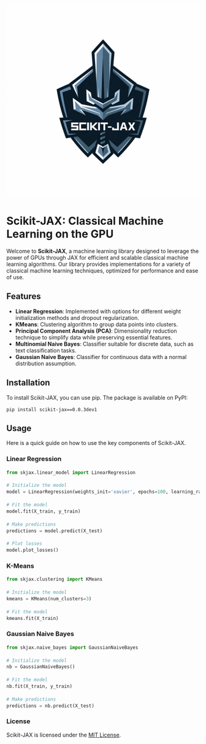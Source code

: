 <p align="center">
  <img src="assets/scikit-jax-logo1.jpg" alt="Alt text"/>
</p>

# Scikit-JAX: Classical Machine Learning on the GPU

Welcome to **Scikit-JAX**, a machine learning library designed to leverage the power of GPUs through JAX for efficient and scalable classical machine learning algorithms. Our library provides implementations for a variety of classical machine learning techniques, optimized for performance and ease of use.

## Features

- **Linear Regression**: Implemented with options for different weight initialization methods and dropout regularization.
- **KMeans**: Clustering algorithm to group data points into clusters.
- **Principal Component Analysis (PCA)**: Dimensionality reduction technique to simplify data while preserving essential features.
- **Multinomial Naive Bayes**: Classifier suitable for discrete data, such as text classification tasks.
- **Gaussian Naive Bayes**: Classifier for continuous data with a normal distribution assumption.

## Installation

To install Scikit-JAX, you can use pip. The package is available on PyPI:

```terminal
pip install scikit-jax==0.0.3dev1
```

## Usage

Here is a quick guide on how to use the key components of Scikit-JAX.

### Linear Regression
```py
from skjax.linear_model import LinearRegression

# Initialize the model
model = LinearRegression(weights_init='xavier', epochs=100, learning_rate=0.01)

# Fit the model
model.fit(X_train, y_train)

# Make predictions
predictions = model.predict(X_test)

# Plot losses
model.plot_losses()
```

### K-Means
```python
from skjax.clustering import KMeans

# Initialize the model
kmeans = KMeans(num_clusters=3)

# Fit the model
kmeans.fit(X_train)
```

### Gaussian Naive Bayes
```python
from skjax.naive_bayes import GaussianNaiveBayes

# Initialize the model
nb = GaussianNaiveBayes()

# Fit the model
nb.fit(X_train, y_train)

# Make predictions
predictions = nb.predict(X_test)
```

### License

Scikit-JAX is licensed under the [MIT License](LICENSE.txt).
